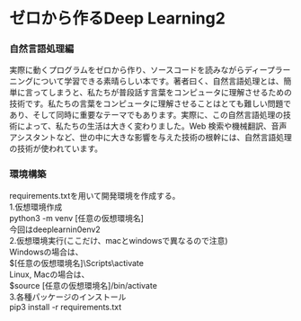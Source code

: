 <h1>ゼロから作るDeep Learning2</h1>
<h3>自然言語処理編</h3>
<p>実際に動くプログラムをゼロから作り、ソースコードを読みながらディープラーニングについて学習できる素晴らしい本です。著者曰く、自然言語処理とは、簡単に言ってしまうと、私たちが普段話す言葉をコンピュータに理解させるための技術です。私たちの言葉をコンピュータに理解させることはとても難しい問題であり、そして同時に重要なテーマでもあります。実際に、この自然言語処理の技術によって、私たちの生活は大きく変わりました。Web 検索や機械翻訳、音声アシスタントなど、世の中に大きな影響を与えた技術の根幹には、自然言語処理の技術が使われています。<br>
   <h3>環境構築</h3>
   requirements.txtを用いて開発環境を作成する。<br>
   1.仮想環境作成<br>
   python3 -m venv  [任意の仮想環境名]<br>
   今回はdeeplearnin0env2<br>
   2.仮想環境実行(ここだけ、macとwindowsで異なるので注意)<br>
   Windowsの場合は、<br>
   $[任意の仮想環境名]\Scripts\activate<br>
   Linux, Macの場合は、<br>
   $source [任意の仮想環境名]/bin/activate<br>
   3.各種パッケージのインストール<br>
   pip3 install -r requirements.txt<br>
</p>
